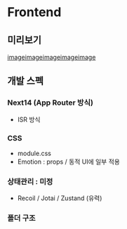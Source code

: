 # Frontend

## 미리보기

[imageimageimageimageimage]()

## 개발 스펙

### Next14 (App Router 방식)

- ISR 방식

### CSS

- module.css
- Emotion : props / 동적 UI에 일부 적용

### 상태관리 : 미정

- Recoil / Jotai / Zustand (유력)

### 폴더 구조
